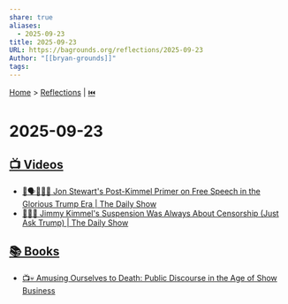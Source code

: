 ```yaml
---
share: true
aliases:
  - 2025-09-23
title: 2025-09-23
URL: https://bagrounds.org/reflections/2025-09-23
Author: "[[bryan-grounds]]"
tags:
---
```

[Home](../index.md) > [Reflections](./index.md) | [⏮️](./2025-09-22.md)  
# 2025-09-23  
## [📺 Videos](../videos/index.md)  
- [🤡🗣️📰🇺🇸 Jon Stewart's Post-Kimmel Primer on Free Speech in the Glorious Trump Era | The Daily Show](../videos/jon-stewarts-post-kimmel-primer-on-free-speech-in-the-glorious-trump-era-the-daily-show.md)  
- [🙊🤐👑 Jimmy Kimmel's Suspension Was Always About Censorship (Just Ask Trump) | The Daily Show](../videos/jimmy-kimmels-suspension-was-always-about-censorship-just-ask-trump-the-daily-show.md)  
  
## [📚 Books](../books/index.md)  
- [📺💀 Amusing Ourselves to Death: Public Discourse in the Age of Show Business](../books/amusing-ourselves-to-death-public-discourse-in-the-age-of-show-business.md)
